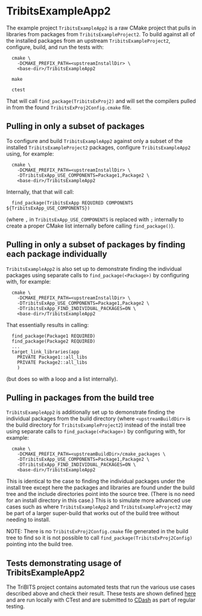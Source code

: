 # TribitsExampleApp2

The example project `TribitsExampleApp2` is a raw CMake project that pulls in
libraries from packages from `TribitsExampleProject2`.  To build against all of
the installed packages from an upstream `TribitsExampleProject2`, configure,
build, and run the tests with:

```
  cmake \
    -DCMAKE_PREFIX_PATH=<upstreamInstallDir> \
    <base-dir>/TribitsExampleApp2

  make

  ctest
```

That will call `find_package(TribitsExProj2)` and will set the compilers
pulled in from the found `TribitsExProj2Config.cmake` file.


## Pulling in only a subset of packages

To configure and build `TribitsExampleApp2` against only a subset of the
installed `TribitsExampleProject2` packages, configure `TribitsExampleApp2`
using, for example:

```
  cmake \
    -DCMAKE_PREFIX_PATH=<upstreamInstallDir> \
    -DTribitsExApp_USE_COMPONENTS=Package1,Package2 \
    <base-dir>/TribitsExampleApp2
```

Internally, that that will call:

```
  find_package(TribitsExApp REQUIRED COMPONENTS ${TribitsExApp_USE_COMPONENTS})
```

(where `,` in `TribitsExApp_USE_COMPONENTS` is replaced with `;` internally to
create a proper CMake list internally before calling `find_package()`).


## Pulling in only a subset of packages by finding each package individually

`TribitsExampleApp2` is also set up to demonstrate finding the individual
packages using separate calls to `find_package(<Package>)` by configuring
with, for example:

```
  cmake \
    -DCMAKE_PREFIX_PATH=<upstreamInstallDir> \
    -DTribitsExApp_USE_COMPONENTS=Package1,Package2 \
    -DTribitsExApp_FIND_INDIVIDUAL_PACKAGES=ON \
    <base-dir>/TribitsExampleApp2
```  

That essentially results in calling:

```
  find_package(Package1 REQUIRED)
  find_package(Package2 REQUIRED)
  ...
  target_link_libraries(app
    PRIVATE Package1::all_libs
    PRIVATE Package2::all_libs
    )
```

(but does so with a loop and a list internally).


## Pulling in packages from the build tree

`TribitsExampleApp2` is additionally set up to demonstrate finding the
individual packages from the build directory (where `<upstreamBuildDir>` is
the build directory for `TribitsExampleProject2`) instead of the install tree
using separate calls to `find_package(<Package>)` by configuring with, for
example:

```
  cmake \
    -DCMAKE_PREFIX_PATH=<upstreamBuildDir>/cmake_packages \
    -DTribitsExApp_USE_COMPONENTS=Package1,Package2 \
    -DTribitsExApp_FIND_INDIVIDUAL_PACKAGES=ON \
    <base-dir>/TribitsExampleApp2
```  

This is identical to the case to finding the individual packages under the
install tree except here the packages and libraries are found under the build
tree and the include directories point into the source tree.  (There is no
need for an install directory in this case.)  This is to simulate more
advanced use cases such as where `TribitsExampleApp2` and
`TribitsExampleProject2` may be part of a larger super-build that works out of
the build tree without needing to install.

NOTE: There is no `TribitsExProj2Config.cmake` file generated in the build tree
to find so it is not possible to call `find_package(TribitsExProj2Config)`
pointing into the build tree.


## Tests demonstrating usage of TribitsExampleApp2

The TriBITS project contains automated tests that run the various use cases
described above and check their result.  These tests are shown defined
[here](https://github.com/TriBITSPub/TriBITS/blob/master/test/core/ExamplesUnitTests/TribitsExampleApp2_Tests.cmake)
and are run locally with CTest and are submitted to
[CDash](https://github.com/TriBITSPub/TriBITS/wiki/TriBITS-CDash-Dashboard) as
part of regular testing.
